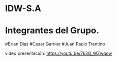 # IDW-S.A
# Integrantes del Grupo.
#Brian Diaz
#Cesar Garnier
#Juan Paulo Trentino

video presentación: https://youtu.be/7k3Q_WZwqow